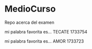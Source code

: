 # MedioCurso
Repo acerca del examen

mi palabra favorita es... TECATE 1733754

mi palabra favorita es... AMOR 1733723

